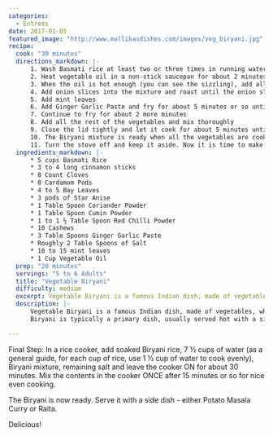 ```yaml
--- 
categories: 
  - Entrees
date: 2017-01-05
featured_image: "http://www.mallikasdishes.com/images/veg_biryani.jpg"
recipe: 
  cook: "30 minutes"
  directions_markdown: |-
      1. Wash Basmati rice at least two or three times in running water, and soak the rice in cold water for 10 minutes. Later, drain water and leave the rice in the bowl and set it aside
      2. Heat vegetable oil in a non-stick saucepan for about 2 minutes or so on medium heat
      3. When the oil is hot enough (you can see the sizzling), add all the spices mentioned below in the hot oil in the following order and keep mixing while you add the ingredients. The order is critical because some ingredients don't need too much of heat, some need heat to get the juices flowing. Cinnamon, Cloves, Cardamom, Bay Leaves, Star Anise, Cashews
      4. Add onion slices into the mixture and roast until the onion slices turns into a golden brown tint
      5. Add mint leaves
      6. Add Ginger Garlic Paste and fry for about 5 minutes or so until toasted and fragrant, and then add coriander powder, cumin powder, red chili powder, and a little bit of salt
      7. Continue to fry for about 2 more minutes
      8. Add all the rest of the vegetables and mix thoroughly
      9. Close the lid tightly and let it cook for about 5 minutes until the vegetables cook nice and soft - especially the potatoes and carrots.
      10. The Biryani mixture is ready when all the vegetables are cooked nice and even
      11. Turn the stove off and keep it aside. Now it is time to make Basmati rice.
  ingredients_markdown: |-
      * 5 cups Basmati Rice
      * 3 to 4 long cinnamon sticks
      * 8 Count Cloves
      * 8 Cardamom Pods
      * 4 to 5 Bay Leaves
      * 3 pods of Star Anise
      * 1 Table Spoon Coriander Powder
      * 1 Table Spoon Cumin Powder
      * 1 to 1 ½ Table Spoon Red Chilli Powder
      * 10 Cashews
      * 3 Table Spoons Ginger Garlic Paste
      * Roughly 2 Table Spoons of Salt
      * 10 to 15 mint leaves
      * 1 Cup Vegetable Oil
  prep: "20 minutes"
  servings: "5 to 6 Adults"
  title: "Vegetable Biryani"
  difficulty: medium
  excerpt: Vegetable Biryani is a famous Indian dish, made of vegetables, whole lot of spices and Rice. There are many varieties and flavors of Biryani available, and almost every city in India has their own specialized Biryani. The following recipe is my version of a simple Vegetable Biryani. The Rice used in this dish is typically Basmati Rice. It is different from regular long grain rice available in stores, where it has a distinct flavor/fragrance to it when cooked.
  description: |-
      Vegetable Biryani is a famous Indian dish, made of vegetables, whole lot of spices and Rice. There are many varieties and flavors of Biryani available, and almost every city in India has their own specialized Biryani. The following recipe is my version of a simple Vegetable Biryani. The Rice used in this dish is typically Basmati Rice. It is different from regular long grain rice available in stores, where it has a distinct flavor/fragrance to it when cooked.
      Biryani is typically a primary dish, usually served hot with a side dish - either Raita (made of Yogurt) or Potato Masala Curry. Please feel free to adjust spice levels, and add other vegetables (or meats - if you are into) of your interest.

---
```


Final Step:
In a rice cooker, add soaked Biryani rice, 7 ½ cups of water (as a general guide, for each cup of rice, use 1 ½ cup of water to cook evenly), Biryani mixture, remaining salt and leave the cooker ON for about 30 minutes. Mix the contents in the cooker ONCE after 15 minutes or so for nice even cooking.

The Biryani is now ready. Serve it with a side dish - either Potato Masala Curry or Raita.

Delicious!
